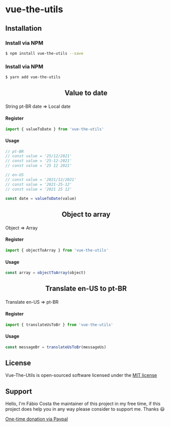 # vue-the-utils

## Installation

### Install via NPM
```sh
$ npm install vue-the-utils --save
```

### Install via NPM
```sh
$ yarn add vue-the-utils
```

## <p align="center">Value to date</p>
String pt-BR date => Local date

#### Register
```js
import { valueToDate } from 'vue-the-utils'
```

#### Usage
```js
// pt-BR
// const value = '25/12/2021'
// const value = '25-12-2021'
// const value = '25 12 2021'

// en-US
// const value = '2021/12/2021'
// const value = '2021-25-12'
// const value = '2021 25 12'

const date = valueToDate(value)
```

## <p align="center">Object to array</p>
Object => Array

#### Register
```js
import { objectToArray } from 'vue-the-utils'
```

#### Usage
```js
const array = objectToArray(object)
```

## <p align="center">Translate en-US to pt-BR</p>
Translate en-US => pt-BR

#### Register
```js
import { translateUsToBr } from 'vue-the-utils'
```

#### Usage
```js
const messageBr = translateUsToBr(messageUs)
```

## License
Vue-The-Utils is open-sourced software licensed under the [MIT license](http://opensource.org/licenses/MIT)

## Support
Hello, I'm Fábio Costa the maintainer of this project in my free time, if this project does help you in any way please consider to support me. Thanks :smiley:

[One-time donation via Paypal](https://www.paypal.com/donate?hosted_button_id=LNB6FSZRGZAFW)